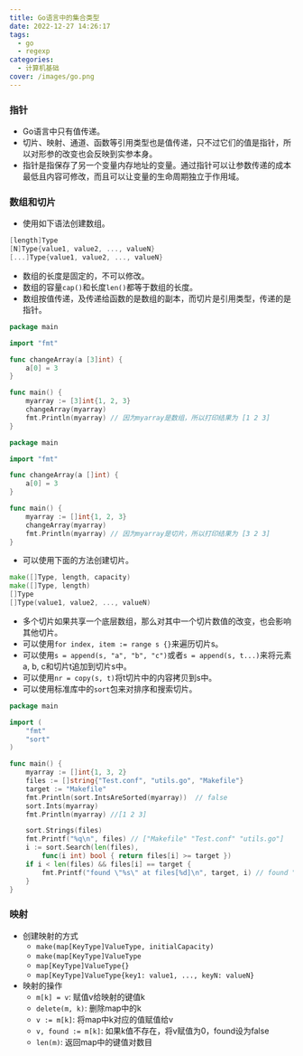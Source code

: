 ```yaml
---
title: Go语言中的集合类型
date: 2022-12-27 14:26:17
tags:
  - go
  - regexp
categories:
  - 计算机基础
cover: /images/go.png
---
```

### 指针

- Go语言中只有值传递。
- 切片、映射、通道、函数等引用类型也是值传递，只不过它们的值是指针，所以对形参的改变也会反映到实参本身。
- 指针是指保存了另一个变量内存地址的变量。通过指针可以让参数传递的成本最低且内容可修改，而且可以让变量的生命周期独立于作用域。

### 数组和切片

- 使用如下语法创建数组。
``` Go
[length]Type
[N]Type{value1, value2, ..., valueN}
[...]Type{value1, value2, ..., valueN}
```
- 数组的长度是固定的，不可以修改。
- 数组的容量`cap()`和长度`len()`都等于数组的长度。
- 数组按值传递，及传递给函数的是数组的副本，而切片是引用类型，传递的是指针。

``` Go
package main

import "fmt"

func changeArray(a [3]int) {
	a[0] = 3
}

func main() {
	myarray := [3]int{1, 2, 3}
	changeArray(myarray)
	fmt.Println(myarray) // 因为myarray是数组，所以打印结果为 [1 2 3]
}
```
``` Go
package main

import "fmt"

func changeArray(a []int) {
	a[0] = 3
}

func main() {
	myarray := []int{1, 2, 3}
	changeArray(myarray)
	fmt.Println(myarray) // 因为myarray是切片，所以打印结果为 [3 2 3]
}
```
- 可以使用下面的方法创建切片。
``` Go
make([]Type, length, capacity)
make([]Type, length)
[]Type
[]Type(value1, value2, ..., valueN)
```
- 多个切片如果共享一个底层数组，那么对其中一个切片数值的改变，也会影响其他切片。
- 可以使用`for index, item := range s {}`来遍历切片s。
- 可以使用`s = append(s, "a", "b", "c")`或者`s = append(s, t...)`来将元素a, b, c和切片t追加到切片s中。
- 可以使用`nr = copy(s, t)`将t切片中的内容拷贝到s中。
- 可以使用标准库中的`sort`包来对排序和搜索切片。
``` Go
package main

import (
	"fmt"
	"sort"
)

func main() {
	myarray := []int{1, 3, 2}
	files := []string{"Test.conf", "utils.go", "Makefile"}
	target := "Makefile"
	fmt.Println(sort.IntsAreSorted(myarray))  // false
	sort.Ints(myarray)
	fmt.Println(myarray) //[1 2 3]

	sort.Strings(files)
	fmt.Printf("%q\n", files) // ["Makefile" "Test.conf" "utils.go"]
	i := sort.Search(len(files),
		func(i int) bool { return files[i] >= target })
	if i < len(files) && files[i] == target {
		fmt.Printf("found \"%s\" at files[%d]\n", target, i) // found "Makefile" at files[0]
	}
}
```

### 映射
- 创建映射的方式
	- `make(map[KeyType]ValueType, initialCapacity)`
	- `make(map[KeyType]ValueType`
	- `map[KeyType]ValueType{}`
	- `map[KeyType]ValueType{key1: value1, ..., keyN: valueN}`
- 映射的操作
	- `m[k] = v`: 赋值v给映射的键值k
	- `delete(m, k)`: 删除map中的k
	- `v := m[k]`: 将map中k对应的值赋值给v
	- `v, found := m[k]`: 如果k值不存在，将v赋值为0，found设为false
	- `len(m)`: 返回map中的键值对数目
